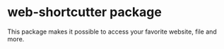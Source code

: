 # web-shortcutter package

This package makes it possible to access your favorite website, file and more.
